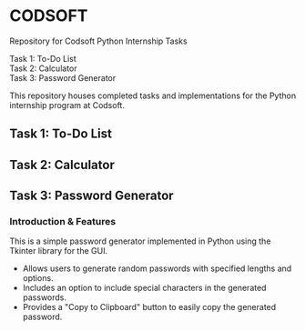 # CODSOFT
Repository for Codsoft Python Internship Tasks  

Task 1: To-Do List  
Task 2: Calculator  
Task 3: Password Generator  

This repository houses completed tasks and implementations for the Python internship program at Codsoft.  

## Task 1: To-Do List

## Task 2: Calculator

## Task 3: Password Generator
### Introduction & Features
This is a simple password generator implemented in Python using the Tkinter library for the GUI.
- Allows users to generate random passwords with specified lengths and options.
- Includes an option to include special characters in the generated passwords.
- Provides a "Copy to Clipboard" button to easily copy the generated password.
